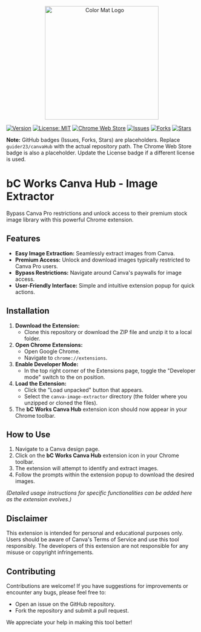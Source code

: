 <p align="center">
  <img src="https://github.com/user-attachments/assets/de264ba7-7ca7-4931-bb75-443c866c4fc0" alt="Color Mat Logo" width="300"/>
</p>


[![Version](https://img.shields.io/badge/version-1.0-blue.svg)](manifest.json) [![License: MIT](https://img.shields.io/badge/License-MIT-yellow.svg)](LICENSE) [![Chrome Web Store](https://img.shields.io/badge/chrome%20web%20store-coming%20soon-green.svg)](#) [![Issues](https://img.shields.io/github/issues/guider23/canvaHub.svg)](https://github.com/guider23/canvaHub/issues) [![Forks](https://img.shields.io/github/forks/guider23/canvaHub.svg)](https://github.com/guider23/canvaHub/network/members) [![Stars](https://img.shields.io/github/stars/guider23/canvaHub.svg)](https://github.com/guider23/canvaHub/stargazers)

**Note:** GitHub badges (Issues, Forks, Stars) are placeholders. Replace `guider23/canvaHub` with the actual repository path. The Chrome Web Store badge is also a placeholder. Update the License badge if a different license is used.

# bC Works Canva Hub - Image Extractor

Bypass Canva Pro restrictions and unlock access to their premium stock image library with this powerful Chrome extension.

## Features

*   **Easy Image Extraction:** Seamlessly extract images from Canva.
*   **Premium Access:** Unlock and download images typically restricted to Canva Pro users.
*   **Bypass Restrictions:** Navigate around Canva's paywalls for image access.
*   **User-Friendly Interface:** Simple and intuitive extension popup for quick actions.

## Installation

1.  **Download the Extension:**
    *   Clone this repository or download the ZIP file and unzip it to a local folder.
2.  **Open Chrome Extensions:**
    *   Open Google Chrome.
    *   Navigate to `chrome://extensions`.
3.  **Enable Developer Mode:**
    *   In the top right corner of the Extensions page, toggle the "Developer mode" switch to the on position.
4.  **Load the Extension:**
    *   Click the "Load unpacked" button that appears.
    *   Select the `canva-image-extractor` directory (the folder where you unzipped or cloned the files).
5.  The **bC Works Canva Hub** extension icon should now appear in your Chrome toolbar.

## How to Use

1.  Navigate to a Canva design page.
2.  Click on the **bC Works Canva Hub** extension icon in your Chrome toolbar.
3.  The extension will attempt to identify and extract images.
4.  Follow the prompts within the extension popup to download the desired images.

*(Detailed usage instructions for specific functionalities can be added here as the extension evolves.)*

## Disclaimer

This extension is intended for personal and educational purposes only. Users should be aware of Canva's Terms of Service and use this tool responsibly. The developers of this extension are not responsible for any misuse or copyright infringements.

## Contributing

Contributions are welcome! If you have suggestions for improvements or encounter any bugs, please feel free to:

*   Open an issue on the GitHub repository.
*   Fork the repository and submit a pull request.

We appreciate your help in making this tool better!
